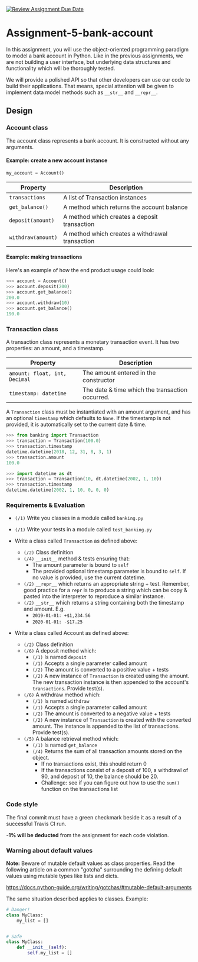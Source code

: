 [![Review Assignment Due Date](https://classroom.github.com/assets/deadline-readme-button-22041afd0340ce965d47ae6ef1cefeee28c7c493a6346c4f15d667ab976d596c.svg)](https://classroom.github.com/a/bKdUHdqF)
# Assignment-5-bank-account


In this assignment, you will use the object-oriented programming paradigm to
model a bank account in Python. Like in the previous assignments, we are not
building a user interface, but underlying data structures and functionality
which will be thoroughly tested.

We will provide a polished API so that other developers can use our code to
build their applications. That means, special attention will be given to
implement data model methods such as `__str__` and `__repr__`.


## Design

### Account class

The account class represents a bank account. It is constructed without any
arguments.

#### Example: create a new account instance
```python
my_account = Account()
```

| Property              | Description
| -----------           | ---
| `transactions`        | A list of Transaction instances
| `get_balance()`       | A method which returns the account balance
| `deposit(amount)`     | A method which creates a deposit transaction
| `withdraw(amount)`    | A method which creates a withdrawal transaction


#### Example: making transactions
Here's an example of how the end product usage could look:
```python
>>> account = Account()
>>> account.deposit(200)
>>> account.get_balance()
200.0
>>> account.withdraw(10)
>>> account.get_balance()
190.0
```

### Transaction class

A transaction class represents a monetary transaction event. It has two
properties: an amount, and a timestamp.

| Property                      | Description
| ------------                  | --
| `amount: float, int, Decimal` | The amount entered in the constructor
| `timestamp: datetime`         | The date & time which the transaction occurred.


A `Transaction` class must be instantiated with an amount argument, and has an
optional `timestamp` which defaults to `None`. If the timestamp is not
provided, it is automatically set to the current date & time.

```python
>>> from banking import Transaction
>>> transaction = Transaction(100.0)
>>> transaction.timestamp
datetime.datetime(2018, 12, 31, 8, 3, 1)
>>> transaction.amount
100.0

>>> import datetime as dt
>>> transaction = Transaction(10, dt.datetime(2002, 1, 10))
>>> transaction.timestamp
datetime.datetime(2002, 1, 10, 0, 0, 0)
```

### Requirements & Evaluation
- `(/1)` Write you classes in a module called `banking.py`
- `(/1)` Write your tests in a module called `test_banking.py`
-  Write a class called `Transaction` as defined above:
    - `(/2)` Class definition
    - `(/4)` `__init__` method & tests ensuring that:
        - The amount parameter is bound to `self`
        - The provided optional timestamp parameter is bound to `self`. If no
          value is provided, use the current datetime.
    - `(/2)` `__repr__` which returns an appropriate string + test. Remember,
    good practice for a `repr` is to produce a string which can be copy &
    pasted into the interpreter to reproduce a similar instance.
    - `(/2)` `__str__` which returns a string containing both the timestamp and
      amount. E.g.
        - `2019-01-01: +$1,234.56`
        - `2020-01-01: -$17.25`

- Write a class called Account as defined above:
    - `(/2)` Class definition
    - `(/6)` A deposit method which:
        - `(/1)` Is named `deposit`
        - `(/1)` Accepts a single parameter called amount
        - `(/2)` The amount is converted to a positive value + tests
        - `(/2)` A new instance of `Transaction` is created using the amount.
                 The new transaction instance is then appended to the account's
                 `transactions`. Provide test(s).
    - `(/6)` A withdraw method which:
        - `(/1)` Is named `withdraw`
        - `(/1)` Accepts a single parameter called amount
        - `(/2)` The amount is converted to a negative value + tests
        - `(/2)` A new instance of `Transaction` is created with the converted
          amount. The instance is appended to the list of transactions. Provide
          test(s).
    - `(/5)` A balance retrieval method which:
        - `(/1)` Is named `get_balance`
        - `(/4)` Returns the sum of all transaction amounts stored on the
          object.
            - If no transactions exist, this should return 0
            - If the transactions consist of a deposit of 100, a withdrawl of
              90, and deposit of 10, the balance should be 20.
            - Challenge: see if you can figure out how to use the `sum()`
              function on the transactions list


### Code style
The final commit must have a green checkmark beside it as a result of a
successful Travis CI run.

**-1% will be deducted** from the assignment for each code violation.



### Warning about default values
**Note:** Beware of mutable default values as class properties. Read the
following article on a common "gotcha" surrounding the defining default values
using mutable types like lists and dicts.

https://docs.python-guide.org/writing/gotchas/#mutable-default-arguments

The same situation described applies to classes. Example:
```python
# Danger!
class MyClass:
    my_list = []


# Safe
class MyClass:
    def __init__(self):
        self.my_list = []
```
